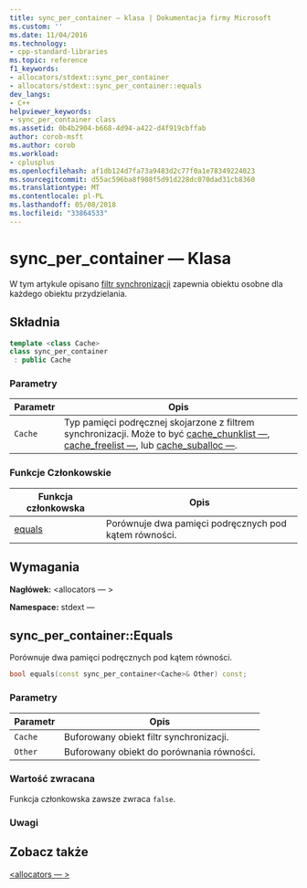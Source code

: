 ```yaml
---
title: sync_per_container — klasa | Dokumentacja firmy Microsoft
ms.custom: ''
ms.date: 11/04/2016
ms.technology:
- cpp-standard-libraries
ms.topic: reference
f1_keywords:
- allocators/stdext::sync_per_container
- allocators/stdext::sync_per_container::equals
dev_langs:
- C++
helpviewer_keywords:
- sync_per_container class
ms.assetid: 0b4b2904-b668-4d94-a422-d4f919cbffab
author: corob-msft
ms.author: corob
ms.workload:
- cplusplus
ms.openlocfilehash: af1db124d7fa73a9483d2c77f0a1e78349224023
ms.sourcegitcommit: d55ac596ba8f908f5d91d228dc070dad31cb8360
ms.translationtype: MT
ms.contentlocale: pl-PL
ms.lasthandoff: 05/08/2018
ms.locfileid: "33864533"
---
```

# <a name="syncpercontainer-class"></a>sync_per_container — Klasa

W tym artykule opisano [filtr synchronizacji](../standard-library/allocators-header.md) zapewnia obiektu osobne dla każdego obiektu przydzielania.

## <a name="syntax"></a>Składnia

```cpp
template <class Cache>
class sync_per_container
 : public Cache
```

### <a name="parameters"></a>Parametry

|Parametr|Opis|
|---------------|-----------------|
|`Cache`|Typ pamięci podręcznej skojarzone z filtrem synchronizacji. Może to być [cache_chunklist —](../standard-library/cache-chunklist-class.md), [cache_freelist —](../standard-library/cache-freelist-class.md), lub [cache_suballoc —](../standard-library/cache-suballoc-class.md).|

### <a name="member-functions"></a>Funkcje Członkowskie

|Funkcja członkowska|Opis|
|-|-|
|[equals](#equals)|Porównuje dwa pamięci podręcznych pod kątem równości.|

## <a name="requirements"></a>Wymagania

**Nagłówek:** \<allocators — >

**Namespace:** stdext —

## <a name="equals"></a>  sync_per_container::Equals

Porównuje dwa pamięci podręcznych pod kątem równości.

```cpp
bool equals(const sync_per_container<Cache>& Other) const;
```

### <a name="parameters"></a>Parametry

|Parametr|Opis|
|---------------|-----------------|
|`Cache`|Buforowany obiekt filtr synchronizacji.|
|`Other`|Buforowany obiekt do porównania równości.|

### <a name="return-value"></a>Wartość zwracana

Funkcja członkowska zawsze zwraca `false`.

### <a name="remarks"></a>Uwagi

## <a name="see-also"></a>Zobacz także

[\<allocators — >](../standard-library/allocators-header.md)<br/>
